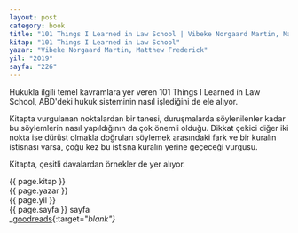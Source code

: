 ```yaml
---
layout: post
category: book
title: "101 Things I Learned in Law School | Vibeke Norgaard Martin, Matthew Frederick (Kitap)"
kitap: "101 Things I Learned in Law School"
yazar: "Vibeke Norgaard Martin, Matthew Frederick"
yil: "2019"
sayfa: "226"
---
```


Hukukla ilgili temel kavramlara yer veren 101 Things I Learned in Law School, ABD'deki hukuk sisteminin nasıl işlediğini de ele alıyor. 

Kitapta vurgulanan noktalardan bir tanesi, duruşmalarda söylenilenler kadar bu söylemlerin nasıl yapıldığının da çok önemli olduğu. Dikkat çekici diğer iki nokta ise dürüst olmakla doğruları söylemek arasındaki fark ve bir kuralın istisnası varsa, çoğu kez bu istisna kuralın yerine geçeceği vurgusu. 

Kitapta, çeşitli davalardan örnekler de yer alıyor. 

{{ page.kitap }}  
{{ page.yazar }}  
{{ page.yil }}  
{{ page.sayfa }} sayfa  
_[goodreads](https://www.goodreads.com/book/show/15791130-101-things-i-learned-in-law-school){:target="_blank"}_
